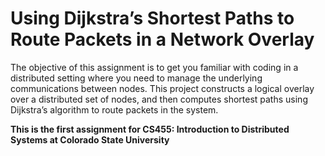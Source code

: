 # Using Dijkstra’s Shortest Paths to Route Packets in a Network Overlay

The objective of this assignment is to get you familiar with coding in a distributed setting where you need to 
manage the underlying communications between nodes. This project constructs a logical overlay over 
a distributed set of nodes, and then computes shortest paths using Dijkstra’s algorithm to route packets in the system.


**This is the first assignment for CS455: Introduction to Distributed Systems at Colorado State University**
